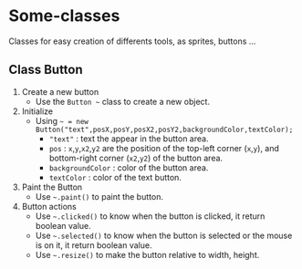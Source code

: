 # Some-classes
Classes for easy creation of differents tools, as sprites, buttons ...

## Class Button
1. Create a new button
	*	Use the `Button ~` class to create a new object.
2. Initialize
	*	Using `~ = new Button("text",posX,posY,posX2,posY2,backgroundColor,textColor);`
		*	`"text"`	:	text the appear in the button area.
		*	`pos`	:	`x`,`y`,`x2`,`y2` are the position of the top-left corner (`x`,`y`), and bottom-right corner (`x2`,`y2`) of the button area.
		* 	`backgroundColor`	:	color of the button area.
		*	`textColor`	:	color of the text button.
3. Paint the Button
	*	Use `~.paint()` to paint the button.
4. Button actions
	*	Use `~.clicked()` to know when the button is clicked, it return boolean value.
	*	Use `~.selected()` to know when the button is selected or the mouse is on  it, it return boolean value.
	*	Use `~.resize()` to make the button relative to width, height.